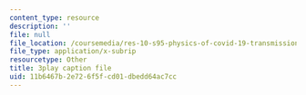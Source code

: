 ```yaml
---
content_type: resource
description: ''
file: null
file_location: /coursemedia/res-10-s95-physics-of-covid-19-transmission-fall-2020/11b6467b2e726f5fcd01dbedd64ac7cc_vQYQR8iNU-o.srt
file_type: application/x-subrip
resourcetype: Other
title: 3play caption file
uid: 11b6467b-2e72-6f5f-cd01-dbedd64ac7cc
---
```

